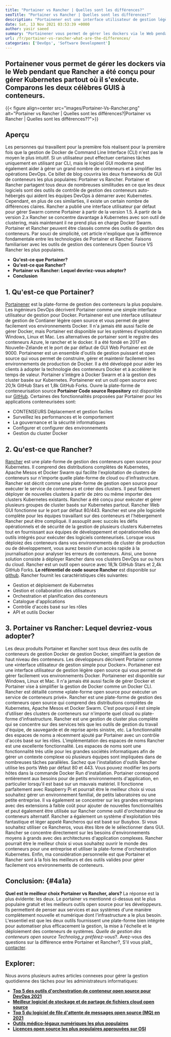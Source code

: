 ```yaml
---
title: "Portainer vs Rancher | Quelles sont les différences?" 
seoTitle: "Portainer vs Rancher | Quelles sont les différences?" 
description: "Portainener est une interface utilisateur de gestion légère qui vous permet de gérer facilement vos différents environnements Docker pendant que Rancher a été conçu pour gérer Kubernetes partout où il fonctionne." 
date: Sat, 13 Nov 2021 03:53:39 +0000
author: yasir saeed
summary: "Portainener vous permet de gérer les dockers via le Web pendant que Rancher a été conçu pour gérer Kubernetes partout où il s'exécute. Comparons les deux célèbres GUIS à conteneurs." 
url: /fr/portainer-vs-rancher-what-are-the-differences/
categories: ['DevOps', 'Software Development']
---
```


## Portainener vous permet de gérer les dockers via le Web pendant que Rancher a été conçu pour gérer Kubernetes partout où il s'exécute. Comparons les deux célèbres GUIS à conteneurs.

{{< figure align=center src="images/Portainer-Vs-Rancher.png" alt="Portainer vs Rancher | Quelles sont les différences?|Portainer vs Rancher | Quelles sont les différences??">}}


## Aperçu
Les personnes qui travaillent pour la première fois réalisent pour la première fois que la gestion de Docker de Command Line Interface (CLI) n'est pas le moyen le plus intuitif. Si un utilisateur peut effectuer certaines tâches uniquement en utilisant par CLI, mais le logiciel GUI moderne peut également aider à gérer un grand nombre de conteneurs et à simplifier les opérations DevOps. Ce billet de blog couvrira les deux frameworks de GUI de conteneurs les plus populaires: Portainer vs Rancher.
Portainer et Rancher partagent tous deux de nombreuses similitudes en ce que les deux logiciels sont des outils de contrôle de gestion des conteneurs auto-hébergés qui aident les équipes DevOps à démarrer avec Kubernetes. Cependant, en plus de ces similarties, il existe un certain nombre de différences claires. Rancher a publié une interface utilisateur par défaut pour gérer Swarm comme Portainer à partir de la version 1.5. À partir de la version 2.x Rancher se concentre davantage à Kubernetes avec son outil de clustering, mais maintenant il ne prend plus en charge Docker Swarm.
Portainer et Rancher peuvent être classés comme des outils de gestion des conteneurs. Par souci de simplicité, cet article n'explique que la différence fondamentale entre les technologies de Portainer et Rancher. Faisons familiariser avec les outils de gestion des conteneurs Open Source VS Rancher les plus populaires.
  * **Qu'est-ce que Portainer?** 
  * **Qu'est-ce que Rancher?** 
  * **Portainer vs Rancher: Lequel devriez-vous adopter?** 
  * **Conclusion** 

## **1. Qu'est-ce que Portainer?** 
[Portainener][1] est la plate-forme de gestion des conteneurs la plus populaire. Les ingénieurs DevOps décrivent Portainer comme une simple interface utilisateur de gestion pour Docker. Portainener est une interface utilisateur de gestion de Contianer légère open source et vous permet de gérer facilement vos environnements Docker. Il n'a jamais été aussi facile de gérer Docker, mais Portainer est disponible sur les systèmes d'exploitation Windows, Linux et Mac. Les alternatives de portainer sont le registre des conteneurs Azure, le rancher et le docker. Il a été fondé en 2017 en Nouvelle-Zélande et le port de par défaut de GUI Web Portainer est de 9000.
Portainener est un ensemble d'outils de gestion puissant et open source qui vous permet de construire, gérer et maintenir facilement les environnements de production de Docker. Il a été développé pour aider les clients à adopter la technologie des conteneurs Docker et à accélérer le temps de valeur. Portainer s'intègre à Docker Swarm et à la gestion des cluster basée sur Kubernetes. Portainener est un outil open source avec 20,1k GitHub Stars et 1,8k GitHub Forks. Ouvre la plate-forme de conteneurisation source **Portainer Code source Repository** est disponible sur [GitHub][2]. Certaines des fonctionnalités proposées par Portainer pour les applications conteneurisées sont:
  * CONTENSEURS Déplacement et gestion faciles
  * Surveillez les performances et le comportement
  * La gouvernance et la sécurité informatiques
  * Configurer et configurer des environnements
  * Gestion du cluster Docker

## 2. Qu'est-ce que Rancher?
[Rancher][3] est une plate-forme de gestion des conteneurs open source pour Kubernetes. Il comprend des distributions complètes de Kubernetes, Apache Mesos et Docker Swarm qui facilite l'exploitation de clusters de conteneurs sur n'importe quelle plate-forme de cloud ou d'infrastructure. Rancher est décrit comme une plate-forme de gestion open source pour exécuter le service de conteneurs et créer des clusters. Il peut facilement déployer de nouvelles clusters à partir de zéro ou même importer des clusters Kubernetes existants. Rancher a été conçu pour exécuter et gérer plusieurs groupes de cluster basés sur Kubernetes partout. Rancher Web GUI fonctionne sur le port par défaut 80/443.
Rancher est une pile logicielle complète pour les équipes travaillant sur des conteneurs et l'hébergement Rancher peut être compliqué. Il assouplit avec succès les défis opérationnels et de sécurité de la gestion de plusieurs clusters Kubernetes tout en fournissant aux équipes de développement et opérationnelles des outils intégrés pour exécuter des logiciels conteneurisés. Lorsque vous déploiez des conteneurs dans vos environnements de cluster de production ou de développement, vous aurez besoin d'un accès rapide à la journalisation pour analyser les erreurs de conteneurs. Ainsi, une bonne solution consiste à déployer Rancher dans vos clusters DevOps sur ou hors du cloud. Rancher est un outil open source avec 18,1k GitHub Stars et 2,4k GitHub Forks. **Le référentiel de code source Rancher** est disponible sur [github][4]. Rancher fournit les caractéristiques clés suivantes:
  * Gestion et déploiement de Kubernetes
  * Gestion et collaboration des utilisateurs
  * Orchestration et planification des conteneurs
  * Catalogue d'applications
  * Contrôle d'accès basé sur les rôles
  * API et outils Docker

## 3. Portainer vs Rancher: Lequel devriez-vous adopter?
Les deux produits Portainer et Rancher sont tous deux des outils de conteneurs de gestion Docker de gestion Docker, simplifiant la gestion de haut niveau des conteneurs.
Les développeurs décrivent Portainer comme une «interface utilisateur de gestion simple pour Docker». Portainener est une interface utilisateur de gestion légère open source qui vous permet de gérer facilement vos environnements Docker. Portainener est disponible sur Windows, Linux et Mac. Il n'a jamais été aussi facile de gérer Docker et Portainer vise à simplifier la gestion de Docker comme un Docker CLI.
Rancher est détaillé comme «plate-forme open source pour exécuter un service de conteneurs privé». Rancher est une plate-forme de gestion des conteneurs open source qui comprend des distributions complètes de Kubernetes, Apache Mesos et Docker Swarm. C’est pourquoi il est simple d’utiliser des clusters de conteneurs sur n'importe quel cloud ou plate-forme d'infrastructure. Rancher est une gestion de cluster plus complète qui se concentre sur des services tels que les outils de gestion du travail d'équipe, de sauvegarde et de reprise après sinistre, etc.
La fonctionnalité des espaces de noms a récemment ajouté par Portainer avec un contrôle d'accès basé sur les rôles. L'implémentation des espaces de noms Rancher est une excellente fonctionnalité. Les espaces de noms sont une fonctionnalité très utile pour les grandes sociétés informatiques afin de gérer un contexte complexe où plusieurs équipes sont impliquées dans de nombreuses tâches parallèles. Sachez que l'installation d'outils Rancher utilise les ports Web par défaut 80 et 443. Vous pouvez modifier les ports hôtes dans la commande Docker Run d'installation.
Portainer correspond entièrement aux besoins pour de petits environnements d'application, en particulier lorsqu'il est basé sur un mauvais matériel. Il fonctionne parfaitement avec Raspberry Pi et pourrait être le meilleur choix si vous souhaitez gérer un environnement familial, de petits laboratoires ou une petite entreprise. Il va également se concentrer sur les grandes entreprises avec des extensions à faible coût pour ajouter de nouvelles fonctionnalités et peut également être utilisée sur Rancher comme outil d'orchestrateur de conteneurs alternatif. Rancher a également un système d'exploitation très fantastique et léger appelé Rancheros qui est basé sur Busybox. Si vous souhaitez utiliser ce Rancheros, vous êtes libre de le sélectionner dans GUI. Rancher se concentre directement sur les besoins d'environnements moyens à grands avec des architectures d'application complexes. Rancher pourrait être le meilleur choix si vous souhaitez ouvrir le monde des conteneurs pour une entreprise et utiliser la plate-forme d'orchestration Kubernetes.
Enfin, ma considération personnelle est que Portainer et Rancher sont à la fois les meilleurs et des outils valides pour gérer facilement vos environnements de conteneurs.

## Conclusion: {#4a1a}

**Quel est le meilleur choix Portainer vs Rancher, alors?** La réponse est la plus évidente: les deux. Le portainer vs mentionné ci-dessus est le plus populaire gratuit et les meilleurs outils open source pour les développeurs. Ils permettent de penser aux services et aux systèmes d'une manière complètement nouvelle et numérique dont l'infrastructure a le plus besoin. L'essentiel est que les deux outils fournissent une plate-forme bien intégrée pour automatiser plus efficacement la gestion, la mise à l'échelle et le déploiement des conteneurs de systèmes.
_Quelle de gestion des conteneurs open source Technolog_y préférez-vous_?. Avez-vous des questions sur la différence entre Portainer et Rancher?, S'il vous plaît_ [contacter][5].

## Explorer:
Nous avons plusieurs autres articles connexes pour gérer la gestion quotidienne des tâches pour les administrateurs informatiques:
  * **[Top 5 des outils d'orchestration de conteneur open source pour DevOps 2021][6]** 
  * **[Meilleur logiciel de stockage et de partage de fichiers cloud open source][7]** 
  * **[Top 5 du logiciel de file d'attente de messages open source (MQ) en 2021][8]** 
  * **[Outils médico-légaux numériques les plus populaires][9]** 
  * **[Licences open source les plus populaires approuvées sur OSI][10]** 



[1]: https://www.portainer.io/
[2]: https://github.com/portainer/portainer
[3]: https://rancher.com/
[4]: https://github.com/rancher/rancher
[5]: mailto:yasir.saeed@aspose.com
[6]: https://blog.containerize.com/devops/top-5-open-source-container-orchestration-tools-for-devops-in-2021/
[7]: https://products.containerize.com/backup-and-sync/
[8]: https://blog.containerize.com/message-queue-software/top-5-open-source-message-queue-software-in-2021/
[9]: https://blog.containerize.com/digital-forensic-tools/top-5-open-source-digital-forensic-tools-in-2021/
[10]: https://blog.containerize.com/licenses-standards/top-5-most-popular-osi-approved-open-source-licenses-of-2021/
